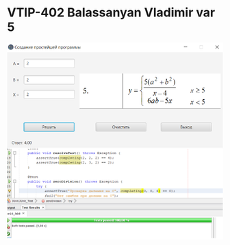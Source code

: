 # VTIP-402 Balassanyan Vladimir var 5

![screenshot](Screenshot.png)
![screenshot](Screenshot1.png.png)

